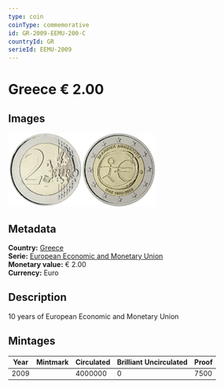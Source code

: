 ```yaml
---
type: coin
coinType: commemorative
id: GR-2009-EEMU-200-C
countryId: GR
serieId: EEMU-2009
---
```


# Greece € 2.00

## Images

<img src="../../Images/common-2007-200.webp" height="150" alt="Front image"><img src="Images/GR-2009-200.webp" height="150" alt="Back image">

## Metadata

**Country:** [Greece](../../Countries/Greece/index.md)\
**Serie:** [European Economic and Monetary Union](index.md)\
**Monetary value:** € 2.00\
**Currency:** Euro

## Description

10 years of European Economic and Monetary Union

## Mintages

| Year | Mintmark | Circulated | Brilliant Uncirculated | Proof |
| ---- | -------- | ---------- | ---------------------- | ----- |
| 2009 |  | 4000000 | 0 | 7500 |
